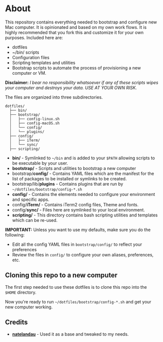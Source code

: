 # About
This repository contains everything needed to bootstrap and configure new Mac computer. It is opinionated and based on my own work flows. It is highly recommended that you fork this and customize it for your own purposes. Included here are:

* dotfiles
* ~/bin/ scripts
* Configuration files
* Scripting templates and utilities
* Bootstrap scripts to automate the process of provisioning a new computer or VM.

**Disclaimer:**  *I bear no responsibility whatsoever if any of these scripts wipes your computer and destroys your data.  USE AT YOUR OWN RISK.*

The files are organized into three subdirectories.

```
dotfiles/
  ├── bin/
  ├── bootstrap/
  │   ├── config-linux.sh
  │   ├── config-macOS.sh
  │   └── config/
  │   └── plugins/
  ├── config/
  │   ├── iTerm/
  │   └── sync/
  ├── scripting/
```

* **bin/** - Symlinked to `~/bin` and is added to your `$PATH` allowing scripts to be executable by your user.
* **bootstrap/** - Scripts and utilities to bootstrap a new computer
* bootstrap/**config/** - Contains YAML files which are the manifest for the list of packages to be installed or symlinks to be created.
* bootstrap/lib/**plugins** - Contains plugins that are run by `~/dotfiles/bootstrap/config-*.sh`
* **config/** - Contains the elements needed to configure your environment and specific apps.
* config/**iTerm/** - Contains iTerm2 config files, Theme and fonts.
* config/**sync/** - Files here are symlinked to your local environment.
* **scripting/** - This directory contains bash scripting utilities and templates which can be re-used.

**IMPORTANT:** Unless you want to use my defaults, make sure you do the following:

* Edit all the config YAML files in `bootstrap/config/` to reflect your preferences
* Review the files in `config/` to configure your own aliases, preferences, etc.

## Cloning this repo to a new computer
The first step needed to use these dotfiles is to clone this repo into the `$HOME` directory.

Now you're ready to run `~/dotfiles/bootstrap/config-*.sh` and get your new computer working.

## Credits
* **[natelandau](https://github.com/natelandau/dotfiles)** - Used it as a base and tweaked to my needs.